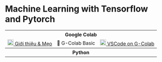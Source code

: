 # Machine Learning with Tensorflow and Pytorch

<table class="table table-striped table-bordered table-vcenter">
        <tbody class=ai-notebooks-table-content>
            <tr>
                <th colspan="4" rowspan="1" class="ai-notebooks-table-points ai-orange-link">
                    Google Colab
                </th>
            </tr>
            <tr>
                <td>
                    <a
                        href="https://colab.research.google.com/github/ProtonX-AI/machine-learning-with-tensorflow-and-pytorch/blob/master/01-Google-Colab/Tips_Google_Colab.ipynb">
                        <img src="https://colab.research.google.com/img/colab_favicon_256px.png" width="20rem"> Giới
                        thiệu & Mẹo
                    </a>
                </td>
                <td><a>📓 G-Colab Basic</a></td>
                <td>
                    <a
                        href="https://colab.research.google.com/github/ProtonX-AI/machine-learning-with-tensorflow-and-pytorch/blob/master/01-Google-Colab/VSCode_on_Google_Colab.ipynb">
                        <img src="https://upload.wikimedia.org/wikipedia/commons/thumb/9/9a/Visual_Studio_Code_1.35_icon.svg/1024px-Visual_Studio_Code_1.35_icon.svg.png"
                            width="20rem"> VSCode on G-Colab</a>
                </td>
            </tr>
                <tr>
                <th colspan="4" rowspan="1" class="ai-notebooks-table-points ai-orange-link">
                    Python
                </th>
            </tr>
        </tbody>
    </table>
